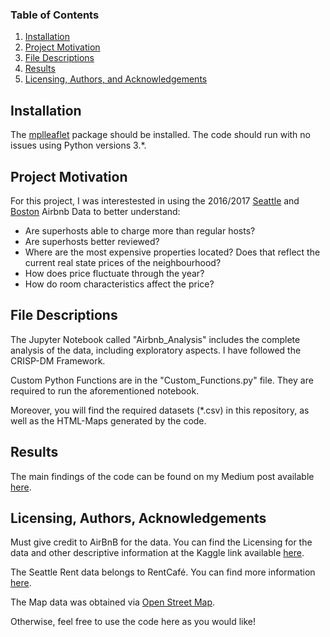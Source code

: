### Table of Contents

1. [Installation](#installation)
2. [Project Motivation](#motivation)
3. [File Descriptions](#files)
4. [Results](#results)
5. [Licensing, Authors, and Acknowledgements](#licensing)

## Installation <a name="installation"></a>

The [mplleaflet](https://anaconda.org/IOOS/mplleaflet) package should be installed. The code should run with no issues using Python versions 3.*.

## Project Motivation<a name="motivation"></a>

For this project, I was interestested in using the 2016/2017 [Seattle](https://www.kaggle.com/airbnb/seattle/data) and [Boston](https://www.kaggle.com/airbnb/boston) Airbnb Data to better understand:

* Are superhosts able to charge more than regular hosts?
* Are superhosts better reviewed?
* Where are the most expensive properties located? Does that reflect the current real state prices of the neighbourhood?
* How does price fluctuate through the year?
* How do room characteristics affect the price?

## File Descriptions <a name="files"></a>

The Jupyter Notebook called "Airbnb_Analysis" includes the complete analysis of the data, including exploratory aspects. I have followed the CRISP-DM Framework.

Custom Python Functions are in the "Custom_Functions.py" file. They are required to run the aforementioned notebook. 

Moreover, you will find the required datasets (*.csv) in this repository, as well as the HTML-Maps generated by the code.


## Results<a name="results"></a>

The main findings of the code can be found on my Medium post available [here](https://medium.com/@t.theoto/how-to-be-a-successful-airbnb-host-insights-from-seattles-and-boston-s-listings-d980f86e3dda).

## Licensing, Authors, Acknowledgements<a name="licensing"></a>

Must give credit to AirBnB for the data.  You can find the Licensing for the data and other descriptive information at the Kaggle link available [here](https://www.kaggle.com/airbnb/seattle/data).  

The Seattle Rent data belongs to RentCafé. You can find more information [here](https://www.rentcafe.com/average-rent-market-trends/us/wa/seattle/).

The Map data was obtained via [Open Street Map](https://www.openstreetmap.org/). 

Otherwise, feel free to use the code here as you would like! 

